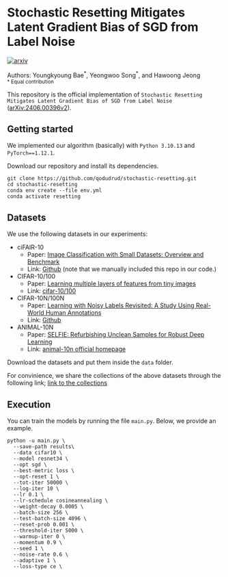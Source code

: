 # Stochastic Resetting Mitigates Latent Gradient Bias of SGD from Label Noise

[![arxiv](https://img.shields.io/badge/arXiv-2406.00396-B31B1B)](https://arxiv.org/abs/2406.00396v3)

Authors: Youngkyoung Bae<sup>\*</sup>, Yeongwoo Song<sup>\*</sup>, and Hawoong Jeong<br>
<sub>\* Equal contribution</sub>

This repository is the official implementation of ``Stochastic Resetting Mitigates Latent Gradient Bias of SGD from Label Noise`` ([arXiv:2406.00396v2](https://arxiv.org/abs/2406.00396v2)).

## Getting started

We implemented our algorithm (basically) with ``Python 3.10.13`` and ``PyTorch==1.12.1``.

Download our repository and install its dependencies.

```
git clone https://github.com/qodudrud/stochastic-resetting.git
cd stochastic-resetting
conda env create --file env.yml
conda activate resetting
```

## Datasets

We use the following datasets in our experiments:

- ciFAIR-10
  - Paper: [Image Classification with Small Datasets: Overview and Benchmark](https://ieeexplore.ieee.org/abstract/document/9770050)
  - Link: [Github](https://github.com/lorenzobrigato/gem) (note that we manually included this repo in our code.)
- CIFAR-10/100
  - Paper: [Learning multiple layers of features from tiny images](https://www.cs.utoronto.ca/~kriz/learning-features-2009-TR.pdf)
  - Link: [cifar-10/100](https://www.cs.toronto.edu/~kriz/cifar.html)
- CIFAR-10N/100N
  - Paper: [Learning with Noisy Labels Revisited: A Study Using Real-World Human Annotations](https://openreview.net/forum?id=TBWA6PLJZQm&referrer=%5BAuthor%20Console%5D(%2Fgroup%3Fid%3DICLR.cc%2F2022%2FConference%2FAuthors%23your-submissions))
  - Link: [Github](https://github.com/UCSC-REAL/cifar-10-100nhttps://noisylabels.com)
- ANIMAL-10N
  - Paper: [SELFIE: Refurbishing Unclean Samples for Robust Deep Learning](http://proceedings.mlr.press/v97/song19b.html)
  - Link: [animal-10n official homepage](https://dm.kaist.ac.kr/datasets/animal-10n/)

Download the datasets and put them inside the `data` folder.

For convinience, we share the collections of the above datasets through the following link; [link to the collections](https://www.dropbox.com/scl/fi/wyuwhr5kld7y0erv445tx/resetting_data_collection.zip?rlkey=eldhhz3j8ehi3pjk62c59h6o0&st=m5ln0a9v&dl=0)

## Execution

You can train the models by running the file ``main.py``. Below, we provide an example.

```
python -u main.py \
  --save-path results\
  --data cifar10 \
  --model resnet34 \
  --opt sgd \
  --best-metric loss \
  --opt-reset 1 \
  --tot-iter 50000 \
  --log-iter 10 \
  --lr 0.1 \
  --lr-schedule cosineannealing \
  --weight-decay 0.0005 \
  --batch-size 256 \
  --test-batch-size 4096 \
  --reset-prob 0.001 \
  --threshold-iter 5000 \
  --warmup-iter 0 \
  --momentum 0.9 \
  --seed 1 \
  --noise-rate 0.6 \
  --adaptive 1 \
  --loss-type ce \
```
